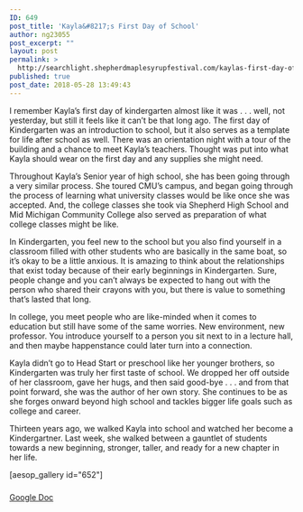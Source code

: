 ```yaml
---
ID: 649
post_title: 'Kayla&#8217;s First Day of School'
author: ng23055
post_excerpt: ""
layout: post
permalink: >
  http://searchlight.shepherdmaplesyrupfestival.com/kaylas-first-day-of-school
published: true
post_date: 2018-05-28 13:49:43
---
```

I remember Kayla’s first day of kindergarten almost like it was . . . well, not yesterday, but still it feels like it can’t be that long ago. The first day of Kindergarten was an introduction to school, but it also serves as a template for life after school as well. There was an orientation night with a tour of the building and a chance to meet Kayla’s teachers. Thought was put into what Kayla should wear on the first day and any supplies she might need.

Throughout Kayla’s Senior year of high school, she has been going through a very similar process. She toured CMU’s campus, and began going through the process of learning what university classes would be like once she was accepted. And, the college classes she took via Shepherd High School and Mid Michigan Community College also served as preparation of what college classes might be like.

In Kindergarten, you feel new to the school but you also find yourself in a classroom filled with other students who are basically in the same boat, so it’s okay to be a little anxious. It is amazing to think about the relationships that exist today because of their early beginnings in Kindergarten. Sure, people change and you can’t always be expected to hang out with the person who shared their crayons with you, but there is value to something that’s lasted that long.

In college, you meet people who are like-minded when it comes to education but still have some of the same worries. New environment, new professor. You introduce yourself to a person you sit next to in a lecture hall, and then maybe happenstance could later turn into a connection.

Kayla didn’t go to Head Start or preschool like her younger brothers, so Kindergarten was truly her first taste of school. We dropped her off outside of her classroom, gave her hugs, and then said good-bye . . . and from that point forward, she was the author of her own story. She continues to be as she forges onward beyond high school and tackles bigger life goals such as college and career.

Thirteen years ago, we walked Kayla into school and watched her become a Kindergartner. Last week, she walked between a gauntlet of students towards a new beginning, stronger, taller, and ready for a new chapter in her life.

[aesop_gallery id="652"]

###

<a href="https://docs.google.com/document/d/1x-GuNJlomPT5mDTy8zGmcTlDd9YDKId49oS6-hrHNKc/edit?usp=sharing">Google Doc</a>